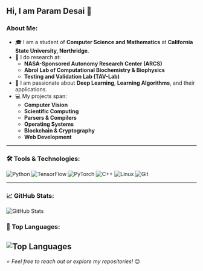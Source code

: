 ## Hi, I am Param Desai 👋

<!--
**paramdesai321/paramdesai321** is a ✨ _special_ ✨ repository because its `README.md` (this file) appears on your GitHub profile.
-->

### About Me:
- 🎓 I am a student of **Computer Science and Mathematics** at **California State University, Northridge**.
- 🚀 I do research at:
  - **NASA-Sponsored Autonomy Research Center (ARCS)**  
  - **Abrol Lab of Computational Biochemistry & Biophysics**  
  - **Testing and Validation Lab (TAV-Lab)**  
- 🤖 I am passionate about **Deep Learning**, **Learning Algorithms**, and their applications.  
- 💻 My projects span:
  - **Computer Vision**
  - **Scientific Computing**
  - **Parsers & Compilers**
  - **Operating Systems**
  - **Blockchain & Cryptography**
  - **Web Development**

---

### 🛠️ Tools & Technologies:
![Python](https://img.shields.io/badge/Python-3776AB?style=for-the-badge&logo=python&logoColor=white)
![TensorFlow](https://img.shields.io/badge/TensorFlow-FF6F00?style=for-the-badge&logo=tensorflow&logoColor=white)
![PyTorch](https://img.shields.io/badge/PyTorch-EE4C2C?style=for-the-badge&logo=pytorch&logoColor=white)
![C++](https://img.shields.io/badge/C++-00599C?style=for-the-badge&logo=cplusplus&logoColor=white)
![Linux](https://img.shields.io/badge/Linux-FCC624?style=for-the-badge&logo=linux&logoColor=black)
![Git](https://img.shields.io/badge/Git-F05032?style=for-the-badge&logo=git&logoColor=white)

---

### 📈 GitHub Stats:
![GitHub Stats](https://github-readme-stats.vercel.app/api?username=paramdesai321&show_icons=true&theme=radical)

### 🌟 Top Languages:
![Top Languages](https://github-readme-stats.vercel.app/api/top-langs/?username=paramdesai321&layout=compact&theme=radical)
---

⭐️ *Feel free to reach out or explore my repositories!* 😊
